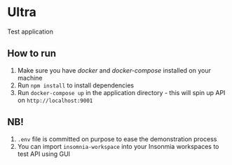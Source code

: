 # Ultra 
Test application

## How to run 
1. Make sure you have _docker_ and _docker-compose_ installed on your machine
2. Run `npm install` to install dependencies
3. Run `docker-compose up` in the application directory - this will spin up API on  `http://localhost:9001`

## NB!
1. `.env` file is committed on purpose to ease the demonstration process
2. You can import `insomnia-workspace` into your Insonmia workspaces to test API using GUI
